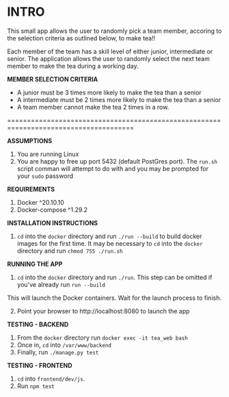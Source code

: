 # INTRO

This small app allows the user to randomly pick a team member, accoring to the selection criteria as outlined below, to make tea!!

Each member of the team has a skill level of either junior, intermediate or senior. The application allows the user to randomly select the next team member to make the tea during a working day.

**MEMBER SELECTION CRITERIA**

- A junior must be 3 times more likely to make the tea than a senior
- A intermediate must be 2 times more likely to make the tea than a senior
- A team member cannot make the tea 2 times in a row.


======================================================================================

**ASSUMPTIONS**

1) You are running Linux
2) You are happy to free up port 5432 (default PostGres port). The `run.sh` script comman will attempt to do with and you may be prompted for your `sudo` password


**REQUIREMENTS**

1) Docker ^20.10.10
2) Docker-compose ^1.29.2 


**INSTALLATION INSTRUCTIONS**

1)  `cd` into the `docker` directory and run `./run --build` to build docker images for the first time.
    It may be necessary to `cd` into the `docker` directory and run `chmod 755 ./run.sh` 

**RUNNING THE APP**

1)  `cd` into the `docker` directory and run `./run`. 
    This step can be omitted if you've already run `run --build`

This will launch the Docker containers. Wait for the launch process to finish.

2) Point your browser to http://localhost:8080 to launch the app


**TESTING - BACKEND**

1. From the `docker` directory run `docker exec -it tea_web bash`
2. Once in, `cd` into `/var/www/backend`
3. Finally, run `./manage.py test`


**TESTING - FRONTEND**

1. `cd` into `frontend/dev/js`.
2. Run `npm test`